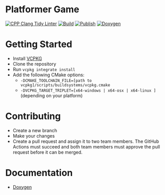 # Platformer Game

[![CPP Clang Tidy Linter](https://github.com/SPC-H-Avans/MarioGame/actions/workflows/clang.yml/badge.svg)](https://github.com/SPC-H-Avans/MarioGame/actions/workflows/clang.yml)
[![Build](https://github.com/SPC-H-Avans/MarioGame/actions/workflows/build.yml/badge.svg)](https://github.com/SPC-H-Avans/MarioGame/actions/workflows/build.yml)
[![Publish](https://github.com/SPC-H-Avans/MarioGame/actions/workflows/publish.yml/badge.svg)](https://github.com/SPC-H-Avans/MarioGame/actions/workflows/publish.yml)
[![Doxygen](https://github.com/SPC-H-Avans/MarioGame/actions/workflows/doxygen.yml/badge.svg)](https://github.com/SPC-H-Avans/MarioGame/actions/workflows/doxygen.yml)

# Getting Started
- Install [VCPKG](https://vcpkg.io/en/index.html)
- Clone the repository
- Run `vcpkg integrate install`
- Add the following CMake options:
    - `-DCMAKE_TOOLCHAIN_FILE=[path to vcpkg]/scripts/buildsystems/vcpkg.cmake`
    - `-DVCPKG_TARGET_TRIPLET=[x64-windows | x64-osx | x64-linux ]` (depending on your platform)

# Contributing
- Create a new branch
- Make your changes
- Create a pull request and assign it to two team members. The GitHub Actions must succeed and both team members must approve the pull request before it can be merged.

# Documentation
- [Doxygen](https://game.mrproper.dev)